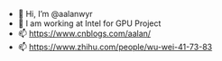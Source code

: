 - 👋 Hi, I’m @aalanwyr
- 👀 I am working at Intel for GPU Project
- 📫 https://www.cnblogs.com/aalan/
- 📫 https://www.zhihu.com/people/wu-wei-41-73-83

<!---
aalanwyr/aalanwyr is a ✨ special ✨ repository because its `README.md` (this file) appears on your GitHub profile.
You can click the Preview link to take a look at your changes.
--->
